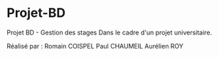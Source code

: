 # Projet-BD
Projet BD - Gestion des stages
Dans le cadre d'un projet universitaire.

Réalisé par :
Romain COISPEL
Paul CHAUMEIL
Aurélien ROY
